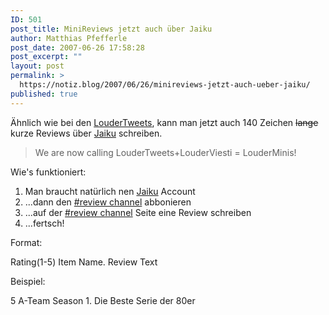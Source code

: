 ```yaml
---
ID: 501
post_title: MiniReviews jetzt auch über Jaiku
author: Matthias Pfefferle
post_date: 2007-06-26 17:58:28
post_excerpt: ""
layout: post
permalink: >
  https://notiz.blog/2007/06/26/minireviews-jetzt-auch-ueber-jaiku/
published: true
---
```

Ähnlich wie bei den <a href="http://notiz.blog/2007/06/17/reviews-mit-twitter-schreiben/">LouderTweets</a>, kann man jetzt auch 140 Zeichen <del datetime="2007-06-26T15:36:28+00:00">lange</del> kurze Reviews über <a href="http://jaiku.com/">Jaiku</a> schreiben.

<blockquote>We are now calling LouderTweets+LouderViesti = LouderMinis!</blockquote>

Wie's funktioniert:
<ol><li>Man braucht natürlich nen <a href="http://www.jaiku.com/">Jaiku</a> Account</li>
<li>...dann den <a href="http://jaiku.com/channel/reviews">#review channel</a> abbonieren</li>
<li>...auf der <a href="http://jaiku.com/channel/reviews">#review channel</a> Seite eine Review schreiben</li>
<li>...fertsch!</li></ol>

Format:
<p class="info">Rating(1-5) Item Name. Review Text</p>

Beispiel:
<p class="info">5 A-Team Season 1. Die Beste Serie der 80er</p>